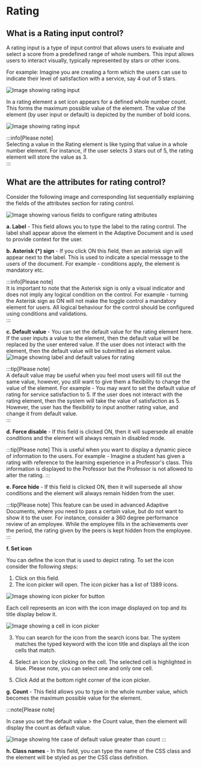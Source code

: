 # Rating

## What is a Rating input control?

A rating input is a type of input control that allows users to evaluate and select a score from a predefined range of whole numbers. This input allows users to interact visually, typically represented by stars or other icons. 

For example: Imagine you are creating a form which the users can use to indicate their level of satisfaction with a service, say 4 out of 5 stars.

![Image showing rating input](<Rating 1.png>)

In a rating element a set icon appears for a defined whole number count. This forms the maximum possible value of the element. The value of the element (by user input or default) is depicted by the number of bold icons.

![Image showing rating input](<Rating 4.png>)

:::info[Please note]  
Selecting a value in the Rating element is like typing that value in a whole number element. For instance, if the user selects 3 stars out of 5, the rating element will store the value as 3.  
:::

## What are the attributes for rating control?

Consider the following image and corresponding list sequentially explaining the fields of the attributes section for rating control.

![Image showing various fields to configure rating attributes](<Rating 2.png>)

   **a. Label** - This field allows you to type the label to the rating control. The label shall appear above the element in the Adaptive Document and is used to provide context for the user.

   **b. Asterisk (*) sign** - If you click ON this field, then an asterisk sign will appear next to the label. This is used to indicate a special message to the users of the document. For example - conditions apply, the element is mandatory etc.  

   :::info[Please note]  
   It is important to note that the Asterisk sign is only a visual indicator and does not imply any logical condition on the control. For example - turning the Asterisk sign as ON will not make the toggle control a mandatory element for users. All logical behaviour for the control should be configured using conditions and validations.  
   :::

   **c. Default value** - You can set the default value for the rating element here. 
    If the user inputs a value to the element, then the default value will be replaced by the user entered value. If the user does not interact with the element, then the default value will be submitted as element value. 
    ![Image showing label and default values for rating](<Rating 3.png>)  


   :::tip[Please note]  
   A default value may be useful when you feel most users will fill out the same value, however, you still want to give them a flexibility to change the value of the element. For example - You may want to set the default value of rating for service satisfaction to 5. If the user does not interact with the rating element, then the system will take the value of satisfaction as 5. However, the user has the flexibility to input another rating value, and change it from default value.  
   :::

   **d. Force disable** - If this field is clicked ON, then it will supersede all enable conditions and the element will always remain in disabled mode.

   :::tip[Please note]
   This is useful when you want to display a dynamic piece of information to the users. For example - Imagine a student has given a rating with reference to the learning experience in a Professor's class. This information is displayed to the Professor but the Professor is not allowed to alter the rating. 
   :::

   **e. Force hide** - If this field is clicked ON, then it will supersede all show conditions and the element will always remain hidden from the user.

   :::tip[Please note]
   This feature can be used in advanced Adaptive Documents, where you need to pass a certain value, but do not want to show it to the user. For instance, consider a 360 degree performance review of an employee. While the employee fills in the achievements over the period, the rating given by the peers is kept hidden from the employee. 
   :::
   
   **f. Set icon**
   
   You can define the icon that is used to depict rating. To set the icon consider the following steps:
   1. Click on this field.
   2. The icon picker will open.  The icon picker has a list of 1389 icons. 
   
   ![Image showing icon picker for button](<Rating 5.png>)  
   
   Each cell represents an icon with the icon image displayed on top and its title display below it. 
   
   ![Image showing a cell in icon picker](<Rating 6.png>)  
   
   3. You can search for the icon from the search icons bar. The system matches the typed keyword with the icon title and displays all the icon cells that match. 
   
   4. Select an icon by clicking on the cell. The selected cell is highlighted in blue. Please note, you can select one and only one cell.
   
   5. Click Add at the bottom right corner of the icon picker.
   
   **g. Count** - This field allows you to type in the whole number value, which becomes the maximum possible value for the element.

   :::note[Please note]  

   In case you set the default value > the Count value, then the element will display the count as default value.  
   
   ![Image showing hte case of default value greater than count](<Rating 7.png>)
   :::
   
   **h. Class names** - In this field, you can type the name of the CSS class and the element will be styled as per the CSS class definition.


